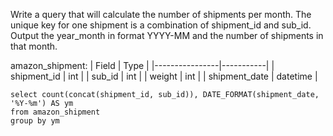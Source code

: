 Write a query that will calculate the number of shipments per month. 
The unique key for one shipment is a combination of shipment_id and sub_id. 
Output the year_month in format YYYY-MM and the number of shipments in that month.

amazon_shipment:
| Field          | Type      |
|----------------|-----------|
| shipment_id    | int       |
| sub_id         | int       |
| weight         | int       |
| shipment_date  | datetime  |

```
select count(concat(shipment_id, sub_id)), DATE_FORMAT(shipment_date, '%Y-%m') AS ym
from amazon_shipment
group by ym
```
